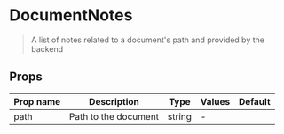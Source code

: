 # DocumentNotes

> A list of notes related to a document's path and provided by the backend

## Props

| Prop name | Description          | Type   | Values | Default |
| --------- | -------------------- | ------ | ------ | ------- |
| path      | Path to the document | string | -      |         |
